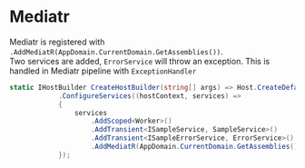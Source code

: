 # Mediatr

Mediatr is registered with `.AddMediatR(AppDomain.CurrentDomain.GetAssemblies())`.  
Two services are added, `ErrorService` will throw an exception. This is handled in Mediatr pipeline with `ExceptionHandler`

```csharp
static IHostBuilder CreateHostBuilder(string[] args) => Host.CreateDefaultBuilder(args)
            .ConfigureServices((hostContext, services) =>
            {
                services
                    .AddScoped<Worker>()
                    .AddTransient<ISampleService, SampleService>()
                    .AddTransient<ISampleErrorService, ErrorService>()
                    .AddMediatR(AppDomain.CurrentDomain.GetAssemblies());
            });
```

